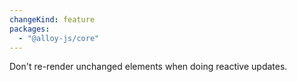 ```yaml
---
changeKind: feature
packages:
  - "@alloy-js/core"
---
```


Don't re-render unchanged elements when doing reactive updates.